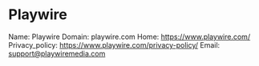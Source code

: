 
# Playwire

Name: Playwire
Domain: playwire.com
Home: https://www.playwire.com/
Privacy_policy: https://www.playwire.com/privacy-policy/
Email: support@playwiremedia.com
